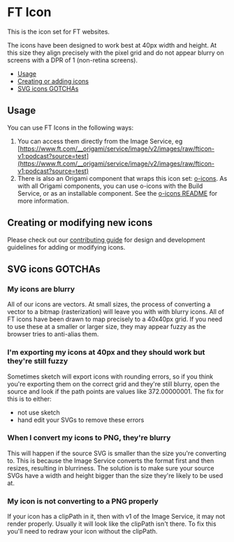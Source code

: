 # FT Icon

This is the icon set for FT websites.

The icons have been designed to work best at 40px width and height. At this size they align precisely with the pixel grid and do not appear blurry on screens with a DPR of 1 (non-retina screens).

- [Usage](#usage)
- [Creating or adding icons](#creating-or-modifying-new-icons)
- [SVG icons GOTCHAs](#svg-icons-GOTCHAs)

## Usage

You can use FT Icons in the following ways:

1. You can access them directly from the Image Service, eg [https://www.ft.com/__origami/service/image/v2/images/raw/fticon-v1:podcast?source=test](https://www.ft.com/__origami/service/image/v2/images/raw/fticon-v1:podcast?source=test)
1. There is also an Origami component that wraps this icon set: [o-icons](https://github.com/Financial-Times/origami/tree/HEAD/components/o-icons/). As with all Origami components, you can use o-icons with the Build Service, or as an installable component. See the [o-icons README](https://github.com/Financial-Times/origami/tree/HEAD/components/o-icons/#readme) for more information.

## Creating or modifying new icons

Please check out our [contributing guide](./contributing.md) for design and development guidelines for adding or modifying icons.

## SVG icons GOTCHAs

### My icons are blurry

All of our icons are vectors. At small sizes, the process of converting a vector to a bitmap (rasterization) will leave you with with blurry icons. All of FT icons have been drawn to map precisely to a 40x40px grid. If you need to use these at a smaller or larger size, they may appear fuzzy as the browser tries to anti-alias them.

### I'm exporting my icons at 40px and they should work but they're still fuzzy

Sometimes sketch will export icons with rounding errors, so if you think you're exporting them on the correct grid and they're still blurry, open the source and look if the path points are values like 372.00000001. The fix for this is to either:

- not use sketch
- hand edit your SVGs to remove these errors

### When I convert my icons to PNG, they're blurry

This will happen if the source SVG is smaller than the size you're converting to. This is because the Image Service converts the format first and then resizes, resulting in blurriness.
The solution is to make sure your source SVGs have a width and height bigger than the size they're likely to be used at.

### My icon is not converting to a PNG properly

If your icon has a clipPath in it, then with v1 of the Image Service, it may not render properly. Usually it will look like the clipPath isn't there. To fix this you'll need to redraw your icon without the clipPath.
